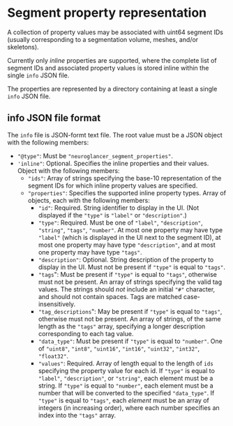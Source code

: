 # Segment property representation

A collection of property values may be associated with uint64 segment IDs (usually corresponding to
a segmentation volume, meshes, and/or skeletons).

Currently only *inline* properties are supported, where the complete list of segment IDs and
associated property values is stored inline within the single `info` JSON file.

The properties are represented by a directory containing at least a single `info` JSON file.

## info JSON file format

The `info` file is JSON-formt text file.  The root value must be a JSON object with the following
members:

- `"@type"`: Must be `"neuroglancer_segment_properties"`.
- `'inline"`: Optional.  Specifies the inline properties and their values.  Object with the
  following members:
  - `"ids"`: Array of strings specifying the base-10 representation of the segment IDs for which
    inline property values are specified.
  - `"properties"`: Specifies the supported inline property types.  Array of objects, each with the following members:
    - `"id"`: Required.  String identifier to display in the UI.  (Not displayed if the `"type"` is
      `"label"` or `"description"`.)
    - `"type"`: Required.  Must be one of `"label"`, `"description"`, `"string"`, `"tags"`,
      `"number"`.  At most one property may have type `"label"` (which is displayed in the UI next
      to the segment ID), at most one property may have type `"description"`, and at most one
      property may have type `"tags"`.
    - `"description"`: Optional.  String description of the property to display in the UI.  Must not
      be present if `"type"` is equal to `"tags"`.
    - `"tags`": Must be present if `"type"` is equal to `"tags"`, otherwise must not be present.  An
      array of strings specifying the valid tag values.  The strings should *not* include an initial
      `"#"` character, and should not contain spaces.  Tags are matched case-insensitively.
    - `"tag_descriptions`": May be present if `"type"` is equal to `"tags"`, otherwise must not be
      present.  An array of strings, of the same length as the `"tags"` array, specifying a longer
      description corresponding to each tag value.
    - `"data_type"`: Must be present if `"type"` is equal to `"number"`.  One of `"uint8"`,
      `"int8"`, `"uint16"`, `"int16"`, `"uint32"`, `"int32"`, `"float32"`.
    - `"values"`: Required.  Array of length equal to the length of `ids` specifying the property
      value for each id.  If `"type"` is equal to `"label"`, `"description"`, or `"string"`, each
      element must be a string.  If `"type"` is equal to `"number"`, each element must be a number
      that will be converted to the specified `"data_type"`.  If `"type"` is equal to `"tags"`, each
      *element* must be an array of integers (in increasing order), where each number specifies an
      index into the `"tags"` array.
